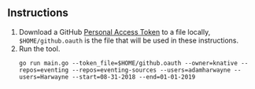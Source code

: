 ## Instructions

1. Download a GitHub [Personal Access Token](https://help.github.com/articles/creating-a-personal-access-token-for-the-command-line/) to a file locally, `$HOME/github.oauth` is the file that will be used in these instructions.
1. Run the tool.
    ```shell
    go run main.go --token_file=$HOME/github.oauth --owner=knative --repos=eventing --repos=eventing-sources --users=adamharwayne --users=Harwayne --start=08-31-2018 --end=01-01-2019    
    ```
